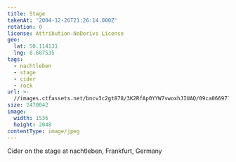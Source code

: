```yaml
---
title: Stage
takenAt: '2004-12-26T21:26:14.000Z'
rotation: 0
license: Attribution-NoDerivs License
geo:
  lat: 50.114131
  lng: 8.687535
tags:
  - nachtleben
  - stage
  - cider
  - rock
url: >-
  //images.ctfassets.net/bncv3c2gt878/3K2RfAp0YYW7vwoxhJIUAQ/09ca066971bf9e2740815f88604c22f4/stage_4321104631_o
size: 2470042
image:
  width: 1536
  height: 2048
contentType: image/jpeg
---
```


Cider on the stage at nachtleben, Frankfurt, Germany